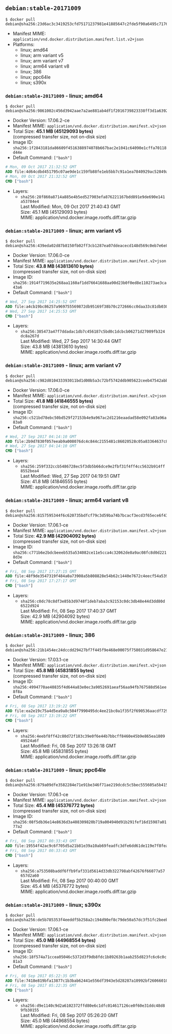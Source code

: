 ## `debian:stable-20171009`

```console
$ docker pull debian@sha256:23d6ac3c3419253cfd75171237981e41885647c2fde5f90a6495c71760df57c1
```

-	Manifest MIME: `application/vnd.docker.distribution.manifest.list.v2+json`
-	Platforms:
	-	linux; amd64
	-	linux; arm variant v5
	-	linux; arm variant v7
	-	linux; arm64 variant v8
	-	linux; 386
	-	linux; ppc64le
	-	linux; s390x

### `debian:stable-20171009` - linux; amd64

```console
$ docker pull debian@sha256:9861002c456d3942aae7a2ae881ab4df1f2016739823338ff3d1a63920cb28a6
```

-	Docker Version: 17.06.2-ce
-	Manifest MIME: `application/vnd.docker.distribution.manifest.v2+json`
-	Total Size: **45.1 MB (45129093 bytes)**  
	(compressed transfer size, not on-disk size)
-	Image ID: `sha256:1f2843181da86609f4516388974078b667bac2e1041c64090e1cffa70118d44e`
-	Default Command: `["bash"]`

```dockerfile
# Mon, 09 Oct 2017 21:32:52 GMT
ADD file:4d64cdbd451795c07ae9de1c159fb88fe1eb5bb7c91a1ea7840929ac52849ad2 in / 
# Mon, 09 Oct 2017 21:32:52 GMT
CMD ["bash"]
```

-	Layers:
	-	`sha256:28f860a8714a885e4b5ed527903efa876221167bdd891e9de690e141a53784e4`  
		Last Modified: Mon, 09 Oct 2017 21:40:43 GMT  
		Size: 45.1 MB (45129093 bytes)  
		MIME: application/vnd.docker.image.rootfs.diff.tar.gzip

### `debian:stable-20171009` - linux; arm variant v5

```console
$ docker pull debian@sha256:439eda02d87b8150fb02ff3cb1287ea07ddeacecd148d569c0eb7e6e801f547f
```

-	Docker Version: 17.06.0-ce
-	Manifest MIME: `application/vnd.docker.distribution.manifest.v2+json`
-	Total Size: **43.8 MB (43813610 bytes)**  
	(compressed transfer size, not on-disk size)
-	Image ID: `sha256:1914f719635e268aa1160af1dd76641688aa90d23b0f0ed8e110273ae3ca43a6`
-	Default Command: `["bash"]`

```dockerfile
# Wed, 27 Sep 2017 14:25:52 GMT
ADD file:a4cb19bc86257a969755569872db95169f38b70c272666cc0daa33c81db03031 in / 
# Wed, 27 Sep 2017 14:25:53 GMT
CMD ["bash"]
```

-	Layers:
	-	`sha256:385473a47f7ddadac1db7c456187c5bd0c1dcbcb06271d27009fb324dc8a267d`  
		Last Modified: Wed, 27 Sep 2017 14:30:44 GMT  
		Size: 43.8 MB (43813610 bytes)  
		MIME: application/vnd.docker.image.rootfs.diff.tar.gzip

### `debian:stable-20171009` - linux; arm variant v7

```console
$ docker pull debian@sha256:c982d010433393011bd1d00b5a3c72bf5742ddb905622ceeb47542abb5e88c7d
```

-	Docker Version: 17.06.0-ce
-	Manifest MIME: `application/vnd.docker.distribution.manifest.v2+json`
-	Total Size: **41.8 MB (41846555 bytes)**  
	(compressed transfer size, not on-disk size)
-	Image ID: `sha256:c521bd78ebc50bd529f27153b4e9a967ac2d1216eaadad58e092fa83a96a83a0`
-	Default Command: `["bash"]`

```dockerfile
# Wed, 27 Sep 2017 04:14:10 GMT
ADD file:2b9d7830f057eeab9a008076dc4c844c2155481c86020528c05a83364637c81d in / 
# Wed, 27 Sep 2017 04:14:10 GMT
CMD ["bash"]
```

-	Layers:
	-	`sha256:259f332ccb5486728ec5f3db5b66dce9e2fbf31f4ff4cc5632b914ff8552bea4`  
		Last Modified: Wed, 27 Sep 2017 04:19:51 GMT  
		Size: 41.8 MB (41846555 bytes)  
		MIME: application/vnd.docker.image.rootfs.diff.tar.gzip

### `debian:stable-20171009` - linux; arm64 variant v8

```console
$ docker pull debian@sha256:8157595344f6c620735bdfcf79c3d59ba74b7bcacf3ecd3f65ece6f43e4caf79
```

-	Docker Version: 17.06.1-ce
-	Manifest MIME: `application/vnd.docker.distribution.manifest.v2+json`
-	Total Size: **42.9 MB (42904092 bytes)**  
	(compressed transfer size, not on-disk size)
-	Image ID: `sha256:c771b6e2bdcbeeeb535a534082ce11e5cca4c32062de8a9ac08fc8d0d2218d3e`
-	Default Command: `["bash"]`

```dockerfile
# Fri, 08 Sep 2017 17:27:15 GMT
ADD file:48f9de3547319f484a0a73908a5b808828e54b62c1440e7672c4eecf54a539d7 in / 
# Fri, 08 Sep 2017 17:27:17 GMT
CMD ["bash"]
```

-	Layers:
	-	`sha256:c0dc78c8df3e85b3d9748f1deb7aba3c92153c0dc3db48e44d3dd80d6522d924`  
		Last Modified: Fri, 08 Sep 2017 17:40:37 GMT  
		Size: 42.9 MB (42904092 bytes)  
		MIME: application/vnd.docker.image.rootfs.diff.tar.gzip

### `debian:stable-20171009` - linux; 386

```console
$ docker pull debian@sha256:21b1454ec24dccdd29427bf7f445f9e468e00075f758031d958647e21d5008de
```

-	Docker Version: 17.03.1-ce
-	Manifest MIME: `application/vnd.docker.distribution.manifest.v2+json`
-	Total Size: **45.8 MB (45831855 bytes)**  
	(compressed transfer size, not on-disk size)
-	Image ID: `sha256:4994770ae40835f4d644a83e0ec3a9052691aeaf56aa94fb767588d561ee8f8a`
-	Default Command: `["bash"]`

```dockerfile
# Fri, 08 Sep 2017 13:19:22 GMT
ADD file:ea2e19c75a4d5ea9a8c504f7990495dc4ee21bc0a1f35f2f690536aacdf729fe in / 
# Fri, 08 Sep 2017 13:19:22 GMT
CMD ["bash"]
```

-	Layers:
	-	`sha256:4eebf8ff42c80d72f183c39e0f6e44b7bbcff8460e45b9e865ea180949524a6f`  
		Last Modified: Fri, 08 Sep 2017 13:26:18 GMT  
		Size: 45.8 MB (45831855 bytes)  
		MIME: application/vnd.docker.image.rootfs.diff.tar.gzip

### `debian:stable-20171009` - linux; ppc64le

```console
$ docker pull debian@sha256:879a09dfe3582284e71e91be346f71ae219dcdc5c5bec555605a5b4158bff7f7
```

-	Docker Version: 17.06.1-ce
-	Manifest MIME: `application/vnd.docker.distribution.manifest.v2+json`
-	Total Size: **45.4 MB (45376772 bytes)**  
	(compressed transfer size, not on-disk size)
-	Image ID: `sha256:08f5db36e14e8636d3a408309820b719a004940d91b291fef16d15987a0177a2`
-	Default Command: `["bash"]`

```dockerfile
# Fri, 08 Sep 2017 00:33:43 GMT
ADD file:19554f42ac9c6f705d5a21b81e39a10ab69feadfc3dfe6dd61de119e7f8fea54 in / 
# Fri, 08 Sep 2017 00:33:43 GMT
CMD ["bash"]
```

-	Layers:
	-	`sha256:a753508baddf6ffb9faf331d5614d33db322798abf42676f66077a57657d2a60`  
		Last Modified: Fri, 08 Sep 2017 00:40:00 GMT  
		Size: 45.4 MB (45376772 bytes)  
		MIME: application/vnd.docker.image.rootfs.diff.tar.gzip

### `debian:stable-20171009` - linux; s390x

```console
$ docker pull debian@sha256:de5b785353f4eeddf5b258a2c194d90ef8c79de50a57dc3f51fc2beeb122f0c2
```

-	Docker Version: 17.06.1-ce
-	Manifest MIME: `application/vnd.docker.distribution.manifest.v2+json`
-	Total Size: **45.0 MB (44968554 bytes)**  
	(compressed transfer size, not on-disk size)
-	Image ID: `sha256:18f574a71ccea05046c5372d3f9db8fdc1b89263b1aab255d823fc6c6c0c81a3`
-	Default Command: `["bash"]`

```dockerfile
# Fri, 08 Sep 2017 05:22:35 GMT
ADD file:7418e819bfa13877c1b3bab62441e556df3943e5d28287a10992bf2606601099 in / 
# Fri, 08 Sep 2017 05:22:35 GMT
CMD ["bash"]
```

-	Layers:
	-	`sha256:d9e1140c9d2a6102372ffd80e6c1dfc014617126ce0f60e31ddc48d89fb30155`  
		Last Modified: Fri, 08 Sep 2017 05:26:20 GMT  
		Size: 45.0 MB (44968554 bytes)  
		MIME: application/vnd.docker.image.rootfs.diff.tar.gzip
